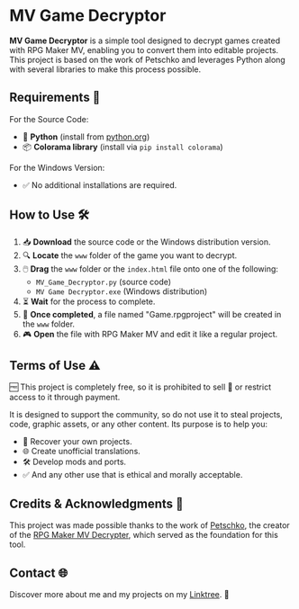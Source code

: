 # MV Game Decryptor
**MV Game Decryptor** is a simple tool designed to decrypt games created with RPG Maker MV, enabling you to convert them into editable projects. This project is based on the work of Petschko and leverages Python along with several libraries to make this process possible.

## Requirements 🔧
For the Source Code:
- 🐍 **Python** (install from [python.org](https://www.python.org/))  
- 📦 **Colorama library** (install via `pip install colorama`)

For the Windows Version:  
- ✅ No additional installations are required.  

## How to Use 🛠️
1. 📥 **Download** the source code or the Windows distribution version.  
2. 🔍 **Locate** the `www` folder of the game you want to decrypt.  
3. 🖱️ **Drag** the `www` folder or the `index.html` file onto one of the following:  
   - `MV_Game_Decryptor.py` (source code)
   - `MV Game Decryptor.exe` (Windows distribution)
4. ⏳ **Wait** for the process to complete.
5. 🎉 **Once completed**, a file named "Game.rpgproject" will be created in the `www` folder.
6. 🎮 **Open** the file with RPG Maker MV and edit it like a regular project.

## Terms of Use ⚠️
🆓 This project is completely free, so it is prohibited to sell 💸 or restrict access to it through payment.

It is designed to support the community, so do not use it to steal projects, code, graphic assets, or any other content. Its purpose is to help you:
- 🔄 Recover your own projects.
- 🌐 Create unofficial translations.
- 🛠️ Develop mods and ports.
- ✅ And any other use that is ethical and morally acceptable.

## Credits & Acknowledgments 💖
This project was made possible thanks to the work of [Petschko](https://gitlab.com/Petschko), the creator of the [RPG Maker MV Decrypter](https://gitlab.com/Petschko/RPG-Maker-MV-Decrypter), which served as the foundation for this tool.

## Contact 🌐  
Discover more about me and my projects on my [Linktree](https://linktr.ee/omega_slender). 🌟
